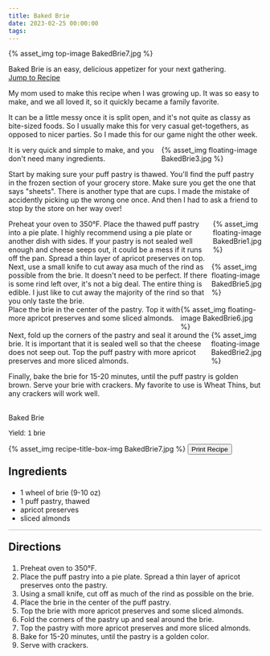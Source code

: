 ```yaml
---
title: Baked Brie
date: 2023-02-25 00:00:00
tags:
---
```


{% asset_img top-image BakedBrie7.jpg %}
<div class="post-body">
Baked Brie is an easy, delicious appetizer for your next gathering. 

<br>
<!--more-->

<a class="jump-to-recipe-btn" href="#recipejump"> 
    Jump to Recipe
</a>

My mom used to make this recipe when I was growing up. It was so easy to make, and we all loved it, so it quickly became a family favorite. 

It can be a little messy once it is split open, and it's not quite as classy as bite-sized foods. So I usually make this for very casual get-togethers, as opposed to nicer parties. So I made this for our game night the other week. 

<div style="display:flex;">
It is very quick and simple to make, and you don't need many ingredients. 
<div>
    {% asset_img floating-image BakedBrie3.jpg %}
</div>
</div>

Start by making sure your puff pastry is thawed. You'll find the puff pastry in the frozen section of your grocery store. Make sure you get the one that says "sheets". There is another type that are cups. I made the mistake of accidently picking up the wrong one once. And then I had to ask a friend to stop by the store on her way over! 

<div style="display:flex;">
Preheat your oven to 350°F. Place the thawed puff pastry into a pie plate. I highly recommend using a pie plate or another dish with sides. If your pastry is not sealed well enough and cheese seeps out, it could be a mess if it runs off the pan. Spread a thin layer of apricot preserves on top. 
<div>
    {% asset_img floating-image BakedBrie1.jpg %}
</div>
</div>

<div style="display:flex;">
Next, use a small knife to cut away asa much of the rind as possible from the brie. It doesn't need to be perfect. If there is some rind left over, it's not a big deal. The entire thing is edible. I just like to cut away the majority of the rind so that you only taste the brie. 
<div>
    {% asset_img floating-image BakedBrie5.jpg %}
</div>
</div>

<div style="display:flex;">
Place the brie in the center of the pastry. Top it with more apricot preserves and some sliced almonds.
<div>
    {% asset_img floating-image BakedBrie6.jpg %}
</div>
</div>

<div style="display:flex;">
Next, fold up the corners of the pastry and seal it around the brie. It is important that it is sealed well so that the cheese does not seep out. Top the puff pastry with more apricot preserves and more sliced almonds. 
<div>
    {% asset_img floating-image BakedBrie2.jpg %}
</div>
</div>

Finally, bake the brie for 15-20 minutes, until the puff pastry is golden brown. Serve your brie with crackers. My favorite to use is Wheat Thins, but any crackers will work well. 

<br>
</div>

<div id="recipejump"></div>
<div id="recipe">
    <div class="recipe-box">
        <div class="recipe-title-box">
            <div>
                <div class="recipe-title-box-title">
                    <div class="recipe-title-box-header">Baked Brie</div>
                </div>
                <p class="recipe-title-box-title" style="font-family: Arial;">Yield: 1 brie</p>
            </div>
            {% asset_img recipe-title-box-img BakedBrie7.jpg %}
            <button class="print-recipe"
                    type="button"
                    onclick="printDIV('recipe')" >
                Print Recipe
            </button>
        </div>
        <p style="font-size:150%;"><b>Ingredients</b></p>
        <ul class="post-body">
                <li>1 wheel of brie (9-10 oz)</li>
                <li>1 puff pastry, thawed</li>
                <li>apricot preserves</li>
                <li>sliced almonds</li>
        </ul>
        <hr style="height:1px;background-color:rgb(189, 189, 189) ">
        <p style="font-size:150%;"><b>Directions</b></p>
        <ol class="post-body">
            <li>Preheat oven to 350°F.</li>
            <li>Place the puff pastry into a pie plate. Spread a thin layer of apricot preserves onto the pastry.</li>
            <li>Using a small knife, cut off as much of the rind as possible on the brie.</li>
            <li>Place the brie in the center of the puff pastry.</li>
            <li>Top the brie with more apricot preserves and some sliced almonds.</li>
            <li>Fold the corners of the pastry up and seal around the brie.</li>
            <li>Top the pastry with more apricot preserves and more sliced almonds.</li>
            <li>Bake for 15-20 minutes, until the pastry is a golden color.</li>
            <li>Serve with crackers.</li>
        </ol> 
    </div>
</div>

<br>
